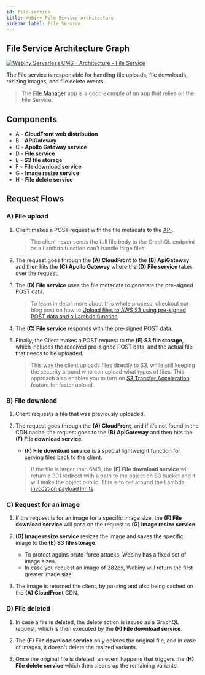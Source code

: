 ```yaml
---
id: file-service
title: Webiny File Service Architecture
sidebar_label: File Service
---
```


## File Service Architecture Graph
[![Webiny Serverless CMS - Architecture - File Service](/img/deep-dive/architecture/webiny-architecture-file-service.png)](/img/deep-dive/architecture/webiny-architecture-file-service.png)

The File service is responsible for handling file uploads, file downloads, resizing images, and file delete events.

> The [File Manager](http://localhost:3000/docs/webiny-apps/file-manager/getting-started) app is a good example of an app that relies on the File Service.

## Components
- A - **CloudFront web distribution**
- B - **APIGateway**
- C - **Apollo Gateway service**
- D - **File service**
- E - **S3 file storage**
- F - **File download service**
- G - **Image resize service**
- H - **File delete service**

## Request Flows

### A) File upload

1. Client makes a POST request with the file metadata to the [API](http://localhost:3000/docs/deep-dive/architecture/api).

    > The client never sends the full file body to the GraphQL endpoint as a Lambda function can't handle large files.

2. The request goes through the **(A) CloudFront** to the **(B) ApiGateway** and then hits the **(C) Apollo Gateway** where the **(D) File service** takes over the request.

3. The **(D) File service** uses the file metadata to generate the pre-signed POST data.
    > To learn in detail more about this whole process, checkout our blog post on how to [Upload files to AWS S3 using pre-signed POST data and a Lambda function](https://blog.webiny.com/upload-files-to-aws-s3-using-pre-signed-post-data-and-a-lambda-function-7a9fb06d56c1).

4. The **(C) File service** responds with the pre-signed POST data.

5. Finally, the Client makes a POST request to the **(E) S3 file storage**, which includes the received pre-signed POST data, and the actual file that needs to be uploaded.
    > This way the client uploads files directly to S3, while still keeping the security around who can upload what types of files.
    > This approach also enables you to turn on [S3 Transfer Acceleration](https://docs.aws.amazon.com/AmazonS3/latest/dev/transfer-acceleration.html) feature for faster upload.


### B) File download
1. Client requests a file that was previously uploaded.

2. The request goes through the **(A) CloudFront**, and if it's not found in the CDN cache, the request goes to the **(B) ApiGateway** and then hits the **(F) File download service**.

    - **(F) File download service** is a special lightweight function for serving files back to the client.

    > If the file is larger than 6MB, the **(F) File download service** will return a 301 redirect with a path to the object on S3 bucket and it will make the object public. This is to get around the Lambda [invocation payload limits](https://docs.aws.amazon.com/lambda/latest/dg/gettingstarted-limits.html).

### C) Request for an image

1. If the request is for an image for a specific image size, the **(F) File download service** will pass on the request to **(G) Image resize service**.

2. **(G) Image resize service** resizes the image and saves the specific image to the **(E) S3 file storage**. 
    - To protect agains brute-force attacks, Webiny has a fixed set of image sizes.
    - In case you request an image of 282px, Webiny will return the first greater image size.

3. The image is returned the client, by passing and also being cached on the **(A) CloudFront** CDN.

### D) File deleted

1. In case a file is deleted, the delete action is issued as a GraphQL request, which is then executed by the **(F) File download service**.

2. The **(F) File download service** only deletes the original file, and in case of images, it doesn't delete the resized variants. 

3. Once the original file is deleted, an event happens that triggers the **(H) File delete service** which then cleans up the remaining variants.
